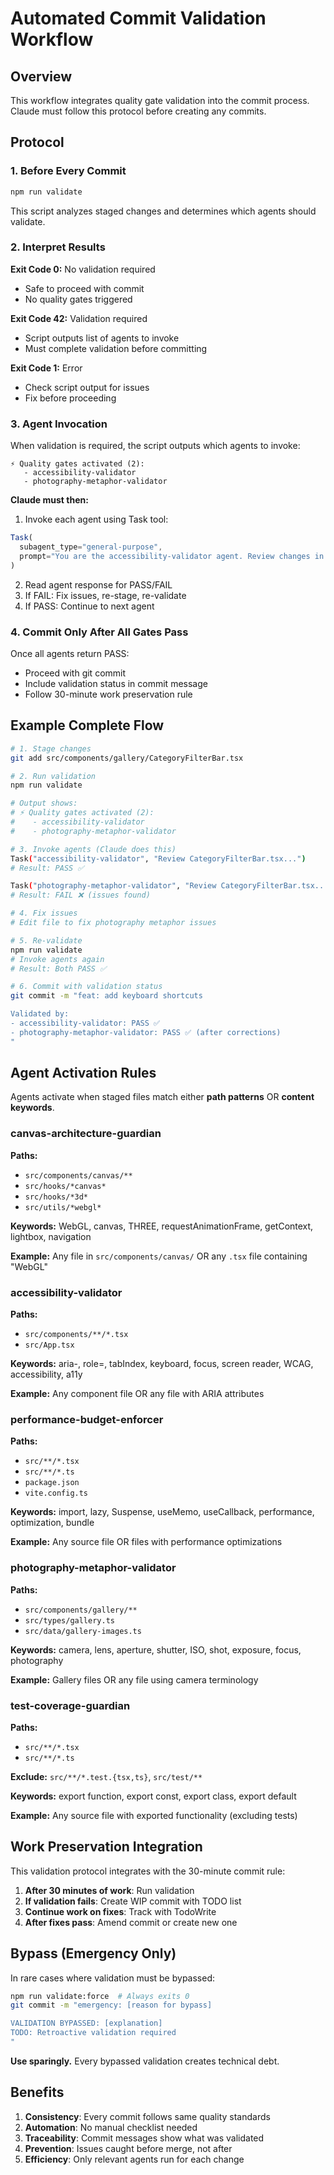 # Automated Commit Validation Workflow

## Overview

This workflow integrates quality gate validation into the commit process. Claude must follow this protocol before creating any commits.

## Protocol

### 1. Before Every Commit

```bash
npm run validate
```

This script analyzes staged changes and determines which agents should validate.

### 2. Interpret Results

**Exit Code 0:** No validation required
- Safe to proceed with commit
- No quality gates triggered

**Exit Code 42:** Validation required
- Script outputs list of agents to invoke
- Must complete validation before committing

**Exit Code 1:** Error
- Check script output for issues
- Fix before proceeding

### 3. Agent Invocation

When validation is required, the script outputs which agents to invoke:

```
⚡ Quality gates activated (2):
   - accessibility-validator
   - photography-metaphor-validator
```

**Claude must then:**

1. Invoke each agent using Task tool:
```typescript
Task(
  subagent_type="general-purpose",
  prompt="You are the accessibility-validator agent. Review changes in [files] for WCAG 2.2 AA compliance..."
)
```

2. Read agent response for PASS/FAIL
3. If FAIL: Fix issues, re-stage, re-validate
4. If PASS: Continue to next agent

### 4. Commit Only After All Gates Pass

Once all agents return PASS:
- Proceed with git commit
- Include validation status in commit message
- Follow 30-minute work preservation rule

## Example Complete Flow

```bash
# 1. Stage changes
git add src/components/gallery/CategoryFilterBar.tsx

# 2. Run validation
npm run validate

# Output shows:
# ⚡ Quality gates activated (2):
#    - accessibility-validator
#    - photography-metaphor-validator

# 3. Invoke agents (Claude does this)
Task("accessibility-validator", "Review CategoryFilterBar.tsx...")
# Result: PASS ✅

Task("photography-metaphor-validator", "Review CategoryFilterBar.tsx...")
# Result: FAIL ❌ (issues found)

# 4. Fix issues
# Edit file to fix photography metaphor issues

# 5. Re-validate
npm run validate
# Invoke agents again
# Result: Both PASS ✅

# 6. Commit with validation status
git commit -m "feat: add keyboard shortcuts

Validated by:
- accessibility-validator: PASS ✅
- photography-metaphor-validator: PASS ✅ (after corrections)
"
```

## Agent Activation Rules

Agents activate when staged files match either **path patterns** OR **content keywords**.

### canvas-architecture-guardian
**Paths:**
- `src/components/canvas/**`
- `src/hooks/*canvas*`
- `src/hooks/*3d*`
- `src/utils/*webgl*`

**Keywords:** WebGL, canvas, THREE, requestAnimationFrame, getContext, lightbox, navigation

**Example:** Any file in `src/components/canvas/` OR any `.tsx` file containing "WebGL"

### accessibility-validator
**Paths:**
- `src/components/**/*.tsx`
- `src/App.tsx`

**Keywords:** aria-, role=, tabIndex, keyboard, focus, screen reader, WCAG, accessibility, a11y

**Example:** Any component file OR any file with ARIA attributes

### performance-budget-enforcer
**Paths:**
- `src/**/*.tsx`
- `src/**/*.ts`
- `package.json`
- `vite.config.ts`

**Keywords:** import, lazy, Suspense, useMemo, useCallback, performance, optimization, bundle

**Example:** Any source file OR files with performance optimizations

### photography-metaphor-validator
**Paths:**
- `src/components/gallery/**`
- `src/types/gallery.ts`
- `src/data/gallery-images.ts`

**Keywords:** camera, lens, aperture, shutter, ISO, shot, exposure, focus, photography

**Example:** Gallery files OR any file using camera terminology

### test-coverage-guardian
**Paths:**
- `src/**/*.tsx`
- `src/**/*.ts`

**Exclude:** `src/**/*.test.{tsx,ts}`, `src/test/**`

**Keywords:** export function, export const, export class, export default

**Example:** Any source file with exported functionality (excluding tests)

## Work Preservation Integration

This validation protocol integrates with the 30-minute commit rule:

1. **After 30 minutes of work**: Run validation
2. **If validation fails**: Create WIP commit with TODO list
3. **Continue work on fixes**: Track with TodoWrite
4. **After fixes pass**: Amend commit or create new one

## Bypass (Emergency Only)

In rare cases where validation must be bypassed:

```bash
npm run validate:force  # Always exits 0
git commit -m "emergency: [reason for bypass]

VALIDATION BYPASSED: [explanation]
TODO: Retroactive validation required
"
```

**Use sparingly.** Every bypassed validation creates technical debt.

## Benefits

1. **Consistency**: Every commit follows same quality standards
2. **Automation**: No manual checklist needed
3. **Traceability**: Commit messages show what was validated
4. **Prevention**: Issues caught before merge, not after
5. **Efficiency**: Only relevant agents run for each change